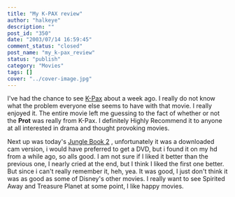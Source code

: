 ```yaml
---
title: "My K-PAX review"
author: "halkeye"
description: ""
post_id: "350"
date: "2003/07/14 16:59:45"
comment_status: "closed"
post_name: "my_k-pax_review"
status: "publish"
category: "Movies"
tags: []
cover: "../cover-image.jpg"
---
```


I've had the chance to see [K-Pax](https://us.imdb.com/Title?0272152) about a week ago. I really do not know what the problem everyone else seems to have with that movie. I really enjoyed it. The entire movie left me guessing to the fact of whether or not the **Prot** was really from K-Pax.
I definitely Highly Recommend it to anyone at all interested in drama and thought provoking movies.



Next up was today's [Jungle Book 2](https://us.imdb.com/Title?0272152) , unfortunately it was a downloaded cam version, i would have preferred to get a DVD, but i found it on my hd from a while ago, so alls good. I am not sure if I liked it better than the previous one, I nearly cried at the end, but I think I liked the first one better. But since i can't really remember it, heh, yea. It was good, I just don't think it was as good as some of Disney's other movies. I really want to see Spirited Away and Treasure Planet at some point, I like happy movies.